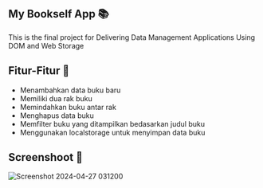 My Bookself App 📚
---
This is the final project for Delivering Data Management Applications Using DOM and Web Storage

Fitur-Fitur 🌟
---
* Menambahkan data buku baru
* Memiliki dua rak buku
* Memindahkan buku antar rak
* Menghapus data buku
* Memfilter buku yang ditampilkan bedasarkan judul buku
* Menggunakan localstorage untuk menyimpan data buku

Screenshoot 📸
---
![Screenshot 2024-04-27 031200](https://github.com/muhammadfariddd/Submission_Dicoding-Pengelolaan_data_menggunakan_DOM_dan_Web_Storage/assets/142093385/871aa13a-9c14-463b-b7e3-61cbc1132725)
